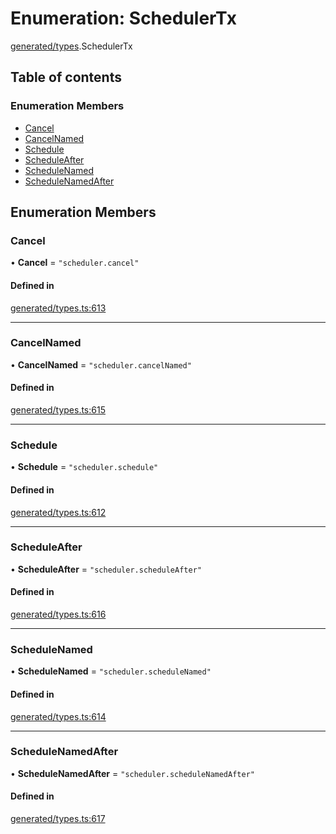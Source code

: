 # Enumeration: SchedulerTx

[generated/types](../wiki/generated.types).SchedulerTx

## Table of contents

### Enumeration Members

- [Cancel](../wiki/generated.types.SchedulerTx#cancel)
- [CancelNamed](../wiki/generated.types.SchedulerTx#cancelnamed)
- [Schedule](../wiki/generated.types.SchedulerTx#schedule)
- [ScheduleAfter](../wiki/generated.types.SchedulerTx#scheduleafter)
- [ScheduleNamed](../wiki/generated.types.SchedulerTx#schedulenamed)
- [ScheduleNamedAfter](../wiki/generated.types.SchedulerTx#schedulenamedafter)

## Enumeration Members

### Cancel

• **Cancel** = ``"scheduler.cancel"``

#### Defined in

[generated/types.ts:613](https://github.com/PolymeshAssociation/polymesh-sdk/blob/95e180d2/src/generated/types.ts#L613)

___

### CancelNamed

• **CancelNamed** = ``"scheduler.cancelNamed"``

#### Defined in

[generated/types.ts:615](https://github.com/PolymeshAssociation/polymesh-sdk/blob/95e180d2/src/generated/types.ts#L615)

___

### Schedule

• **Schedule** = ``"scheduler.schedule"``

#### Defined in

[generated/types.ts:612](https://github.com/PolymeshAssociation/polymesh-sdk/blob/95e180d2/src/generated/types.ts#L612)

___

### ScheduleAfter

• **ScheduleAfter** = ``"scheduler.scheduleAfter"``

#### Defined in

[generated/types.ts:616](https://github.com/PolymeshAssociation/polymesh-sdk/blob/95e180d2/src/generated/types.ts#L616)

___

### ScheduleNamed

• **ScheduleNamed** = ``"scheduler.scheduleNamed"``

#### Defined in

[generated/types.ts:614](https://github.com/PolymeshAssociation/polymesh-sdk/blob/95e180d2/src/generated/types.ts#L614)

___

### ScheduleNamedAfter

• **ScheduleNamedAfter** = ``"scheduler.scheduleNamedAfter"``

#### Defined in

[generated/types.ts:617](https://github.com/PolymeshAssociation/polymesh-sdk/blob/95e180d2/src/generated/types.ts#L617)
